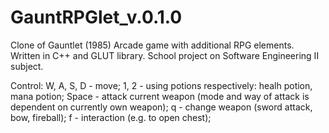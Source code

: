 # GauntRPGlet_v.0.1.0
Clone of Gauntlet (1985) Arcade game with additional RPG elements.
Written in C++ and GLUT library.
School project on Software Engineering II subject.

Control:
W, A, S, D - move;
1, 2 - using potions respectively: healh potion, mana potion;
Space - attack current weapon (mode and way of attack is dependent on currently own weapon);
q - change weapon (sword attack, bow, fireball);
f - interaction (e.g. to open chest);
